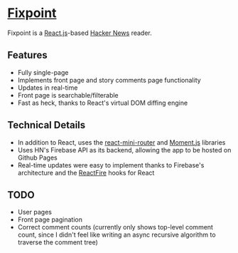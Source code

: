 # [Fixpoint](http://fixpoint.jfbarszcz.com)

Fixpoint is a [React.js](http://facebook.github.io/react)-based [Hacker News](http://news.ycombinator.com) reader.

## Features

- Fully single-page
- Implements front page and story comments page functionality
- Updates in real-time
- Front page is searchable/filterable
- Fast as heck, thanks to React's virtual DOM diffing engine

## Technical Details
- In addition to React, uses the [react-mini-router](https://github.com/larrymyers/react-mini-router) and [Moment.js](http://momentjs.com) libraries
- Uses HN's Firebase API as its backend, allowing the app to be hosted on Github Pages
- Real-time updates were easy to implement thanks to Firebase's architecture and the [ReactFire](https://github.com/firebase/reactfire) hooks for React

## TODO
- User pages
- Front page pagination
- Correct comment counts (currently only shows top-level comment count, since I didn't feel like writing an async recursive algorithm to traverse the comment tree)